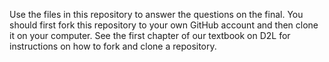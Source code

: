 Use the files in this repository to answer the questions on the final. You should first fork this repository to your
own GitHub account and then clone it on your computer. See the first chapter of our textbook on D2L for instructions
on how to fork and clone a repository.
